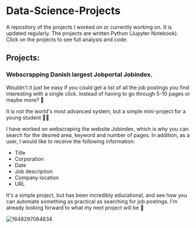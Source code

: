 # Data-Science-Projects

A repository of the projects I worked on or currently working on. It is updated regularly. The projects are written Python (Jupyter Notebook). Click on the projects to see full analysis and code.

## Projects:
### Webscrapping Danish largest Jobportal **Jobindex**.

Wouldn't it just be easy if you could get a list of all the job postings you find interesting with a single click. Instead of having to go through 5-10 pages or maybe more? 🧐

It is not the world's most advanced system, but a simple mini-project for a young student 👨‍🎓

I have worked on webscraping the website Jobindex, which is why you can search for the desired area, keyword and number of pages. In addition, as a user, I would like to receive the following information:

* Title
* Corporation
* Date
* Job description
* Company location
* URL

It's a simple project, but has been incredibly educational, and see how you can automate something as practical as searching for job postings. I'm already looking forward to what my next project will be 💪

![1648297084634](https://user-images.githubusercontent.com/48699814/193036845-86e0117d-74d1-40a7-af04-d6fd49fbca19.jpg)
